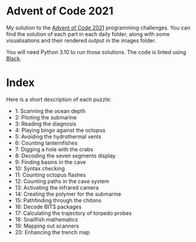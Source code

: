# Advent of Code 2021

My solution to the [Advent of Code 2021](https://adventofcode.com/2021) programming challenges. You can find the solution of each part in each daily folder, along with some visualisations and their rendered output in the images folder. 

You will need Python 3.10 to run those solutions. The code is linted using [Black](https://github.com/psf/black).

# Index

Here is a short description of each puzzle:
- 1: Scanning the ocean depth
- 2: Piloting the submarine
- 3: Reading the diagnosis
- 4: Playing bingo against the octopus
- 5: Avoiding the hydrothermal vents
- 6: Counting lanternfishes
- 7: Digging a hole with the crabs
- 8: Decoding the seven segments display
- 9: Finding basins in the cave
- 10: Syntax checking
- 11: Counting octopus flashes
- 12: Counting paths in the cave system
- 13: Activating the infrared camera
- 14: Creating the polymer for the submarine
- 15: Pathfinding through the chitons
- 16: Decode BITS packages
- 17: Calculating the trajectory of torpedo probes
- 18: Snailfish mathematics
- 19: Mapping out scanners
- 20: Enhancing the trench map